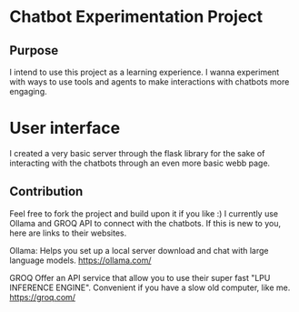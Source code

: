# Chatbot Experimentation Project

## Purpose
I intend to use this project as a learning experience. I wanna experiment with ways to use tools and agents to make interactions with chatbots more engaging.

# User interface
I created a very basic server through the flask library for the sake of interacting with the chatbots through an even more basic webb page.

## Contribution
Feel free to fork the project and build upon it if you like :)
I currently use Ollama and GROQ API to connect with the chatbots. If this is new to you, here are links to their websites.

Ollama:
Helps you set up a local server download and chat with large language models.
https://ollama.com/

GROQ
Offer an API service that allow you to use their super fast "LPU INFERENCE ENGINE". Convenient if you have a slow old computer, like me.
https://groq.com/
